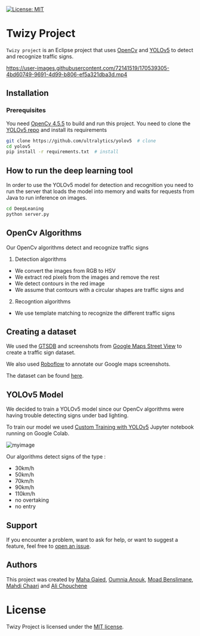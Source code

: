 [![License: MIT](https://img.shields.io/badge/License-MIT-yellow.svg)](https://opensource.org/licenses/MIT)
# Twizy Project

`Twizy project` is an Eclipse project that uses [OpenCv](https://opencv.org/) and [YOLOv5](https://github.com/ultralytics/yolov5) to detect and recognize traffic signs.

https://user-images.githubusercontent.com/72141519/170539305-4bd60749-9691-4d99-b806-ef5a321dba3d.mp4

## Installation
### Prerequisites
You need [OpenCv 4.5.5](https://opencv.org/releases/) to build and run this project.
You need to clone the [YOLOv5 repo](https://github.com/ultralytics/yolov5) and install its requirements
```bash
git clone https://github.com/ultralytics/yolov5  # clone
cd yolov5
pip install -r requirements.txt  # install
```
## How to run the deep learning tool
In order to use the YOLOv5 model for detection and recognition you need to run the server that loads the model into memory and waits for requests from Java to run inference on images.
```bash
cd DeepLeaning
python server.py
```
## OpenCv Algorithms
Our OpenCv algorithms detect and recognize traffic signs
1) Detection algorithms
- We convert the images from RGB to HSV
- We extract red pixels from the images and remove the rest
- We detect contours in the red image
- We assume that contours with a circular shapes are traffic signs and
2) Recogntion algorithms
- We use template matching to recognize the different traffic signs

## Creating a dataset
We used the [GTSDB](https://benchmark.ini.rub.de/gtsdb_news.html) and screenshots from [Google Maps Street View](https://www.google.com/maps) to create a traffic sign dataset.

We also used [Roboflow](https://roboflow-platform.firebaseapp.com/login) to annotate our Google maps screenshots.

The dataset can be found [here](https://drive.google.com/drive/folders/17c6ustrgv0kN02vaUFwNvjkrLV8vK9sg?usp=sharing).

## YOLOv5 Model
We decided to train a YOLOv5 model since our OpenCv algorithms were having trouble detecting signs under bad lighting.

To train our model we used [Custom Training with YOLOv5](https://colab.research.google.com/github/roboflow-ai/yolov5-custom-training-tutorial/blob/main/yolov5-custom-training.ipynb#scrollTo=hrsaDfdVHzxt) Jupyter notebook running on Google Colab.

![myimage](https://user-images.githubusercontent.com/72141519/170539263-08b4b8da-fe04-4d98-886d-2a8bd2d6e2d8.gif)


Our algorithms detect signs of the type :
- 30km/h
- 50km/h
- 70km/h
- 90km/h
- 110km/h
- no overtaking
- no entry

## Support
If you encounter a problem, want to ask for help, or want to suggest a feature, feel free to [open an issue](https://github.com/OriginalPou/TwizyProject/issues).

## Authors
This project was created by [Maha Gaied](https://github.com/mahagaied), [Oumnia Anouk](https://github.com/WishAnk), [Moad Benslimane](https://github.com/MoadBens), [Mahdi Chaari](https://github.com/OriginalPou) and [Ali Chouchene](https://github.com/ALICHOUCHENE) 

# License
Twizy Project is licensed under the [MIT license](LICENSE).
